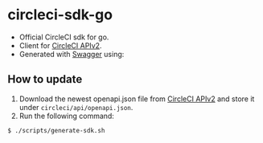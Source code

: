 # circleci-sdk-go

- Official CircleCI sdk for go.
- Client for [CircleCI APIv2](https://circleci.com/docs/api/v2/index.html).
- Generated with [Swagger](https://swagger.io/tools/swagger-codegen/) using:

## How to update
1. Download the newest openapi.json file from [CircleCI APIv2](https://circleci.com/docs/api/v2/index.html) and store it under `circleci/api/openapi.json`.
2. Run the following command:
```
$ ./scripts/generate-sdk.sh
```
